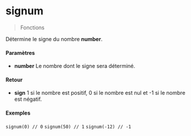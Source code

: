 # signum
> Fonctions

Détermine le signe du nombre **number**.

#### Paramètres

- **number** Le nombre dont le signe sera déterminé.

#### Retour

- **sign** 1 si le nombre est positif, 0 si le nombre est nul et -1 si le nombre est négatif.

#### Exemples

`signum(0) // 0`
`signum(50) // 1`
`signum(-12) // -1`